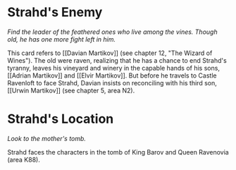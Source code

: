 # Strahd's Enemy

*Find the leader of the feathered ones who live among the vines. Though old, he has one more fight left in him.*

This card refers to [[Davian Martikov]] (see chapter 12, "The Wizard of Wines"). The old were raven, realizing that he has a chance to end Strahd's tyranny, leaves his vineyard and winery in the capable hands of his sons, [[Adrian Martikov]] and [[Elvir Martikov]]. But before he travels to Castle Ravenloft to face Strahd, Davian insists on reconciling with his third son, [[Urwin Martikov]] (see chapter 5, area N2).

# Strahd's Location

*Look to the mother's tomb.*

Strahd faces the characters in the tomb of King Barov and Queen Ravenovia (area K88).